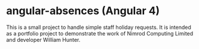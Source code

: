 # angular-absences (Angular 4)

This is a small project to handle simple staff holiday requests.  It is intended as a portfolio project to demonstrate the work of Nimrod Computing Limited and developer William Hunter.
